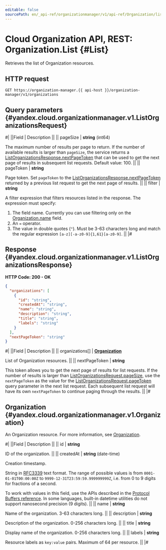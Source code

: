 ```yaml
---
editable: false
sourcePath: en/_api-ref/organizationmanager/v1/api-ref/Organization/list.md
---
```


# Cloud Organization API, REST: Organization.List {#List}

Retrieves the list of Organization resources.

## HTTP request

```
GET https://organization-manager.{{ api-host }}/organization-manager/v1/organizations
```

## Query parameters {#yandex.cloud.organizationmanager.v1.ListOrganizationsRequest}

#|
||Field | Description ||
|| pageSize | **string** (int64)

The maximum number of results per page to return. If the number of available
results is larger than `pageSize`,
the service returns a [ListOrganizationsResponse.nextPageToken](#yandex.cloud.organizationmanager.v1.ListOrganizationsResponse)
that can be used to get the next page of results in subsequent list requests.
Default value: 100. ||
|| pageToken | **string**

Page token. Set `pageToken`
to the [ListOrganizationsResponse.nextPageToken](#yandex.cloud.organizationmanager.v1.ListOrganizationsResponse)
returned by a previous list request to get the next page of results. ||
|| filter | **string**

A filter expression that filters resources listed in the response.
The expression must specify:
1. The field name. Currently you can use filtering only on the [Organization.name](#yandex.cloud.organizationmanager.v1.Organization) field.
2. An `=` operator.
3. The value in double quotes (`"`). Must be 3-63 characters long and match the regular expression `[a-z][-a-z0-9]{1,61}[a-z0-9]`. ||
|#

## Response {#yandex.cloud.organizationmanager.v1.ListOrganizationsResponse}

**HTTP Code: 200 - OK**

```json
{
  "organizations": [
    {
      "id": "string",
      "createdAt": "string",
      "name": "string",
      "description": "string",
      "title": "string",
      "labels": "string"
    }
  ],
  "nextPageToken": "string"
}
```

#|
||Field | Description ||
|| organizations[] | **[Organization](#yandex.cloud.organizationmanager.v1.Organization)**

List of Organization resources. ||
|| nextPageToken | **string**

This token allows you to get the next page of results for list requests. If the number of results
is larger than [ListOrganizationsRequest.pageSize](#yandex.cloud.organizationmanager.v1.ListOrganizationsRequest), use
the `nextPageToken` as the value
for the [ListOrganizationsRequest.pageToken](#yandex.cloud.organizationmanager.v1.ListOrganizationsRequest) query parameter
in the next list request. Each subsequent list request will have its own
`nextPageToken` to continue paging through the results. ||
|#

## Organization {#yandex.cloud.organizationmanager.v1.Organization}

An Organization resource. For more information, see [Organization](/docs/organization/enable-org).

#|
||Field | Description ||
|| id | **string**

ID of the organization. ||
|| createdAt | **string** (date-time)

Creation timestamp.

String in [RFC3339](https://www.ietf.org/rfc/rfc3339.txt) text format. The range of possible values is from
`0001-01-01T00:00:00Z` to `9999-12-31T23:59:59.999999999Z`, i.e. from 0 to 9 digits for fractions of a second.

To work with values in this field, use the APIs described in the
[Protocol Buffers reference](https://developers.google.com/protocol-buffers/docs/reference/overview).
In some languages, built-in datetime utilities do not support nanosecond precision (9 digits). ||
|| name | **string**

Name of the organization. 3-63 characters long. ||
|| description | **string**

Description of the organization. 0-256 characters long. ||
|| title | **string**

Display name of the organization. 0-256 characters long. ||
|| labels | **string**

Resource labels as `` key:value `` pairs. Maximum of 64 per resource. ||
|#